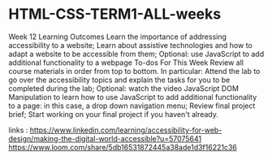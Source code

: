 # HTML-CSS-TERM1-ALL-weeks
Week 12 Learning Outcomes
Learn the importance of addressing accessibility to a website;
Learn about assistive technologies and how to adapt a website to be accessible from them;
Optional: use JavaScript to add additional functionality to a webpage
To-dos For This Week
Review all course materials in order from top to bottom. In particular:
Attend the lab to go over the accessibility topics and explain the tasks for you to be completed during the lab;
Optional: watch the video JavaScript DOM Manipulation to learn how to use JavaScript to add additional functionality to a page: in this case, a drop down navigation menu;
Review final project brief;
Start working on your final project if you haven't already.


links : 
https://www.linkedin.com/learning/accessibility-for-web-design/making-the-digital-world-accessible?u=57075641
https://www.loom.com/share/5db16531872445a38ade1d3f16221c36
